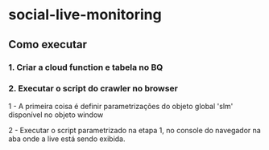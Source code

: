 # social-live-monitoring

## Como executar

### 1. Criar a cloud function e tabela no BQ


### 2. Executar o script do crawler no browser
1 - A primeira coisa é definir parametrizações do objeto global 'slm' disponível no objeto window

2 - Executar o script parametrizado na etapa 1, no console do navegador na aba onde a live está sendo exibida.

